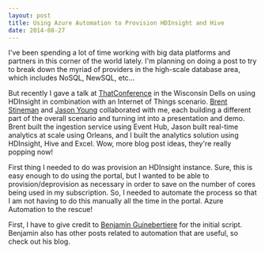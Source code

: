 ```yaml
---
layout: post
title: Using Azure Automation to Provision HDInsight and Hive
date: 2014-08-27
---
```

I've been spending a lot of time working with big data platforms and partners in this corner of the world lately. I'm planning on doing a post to try to break down the myriad of providers in the high-scale database area, which includes NoSQL, NewSQL, etc... 

But recently I gave a talk at [ThatConference](https://www.thatconference.com/) in the Wisconsin Dells on using HDInsight in combination with an Internet of Things scenario. [Brent Stineman](http://brentdacodemonkey.wordpress.com/) and [Jason Young](http://www.ytechie.com) collaborated with me, each building a different part of the overall scenario and turning int into a presentation and demo. Brent built the ingestion service using Event Hub, Jason built real-time analytics at scale using Orleans, and I built the analytics solution using HDInsight, Hive and Excel. Wow, more blog post ideas, they're really popping now!  

First thing I needed to do was provision an HDInsight instance. Sure, this is easy enough to do using the portal, but I wanted to be able to provision/deprovision as necessary in order to save on the number of cores being used in my subscription. So, I needed to automate the process so that I am not having to do this manually all the time in the portal. Azure Automation to the rescue!

First, I have to give credit to [Benjamin Guinebertiere](http://blogs.msdn.com/b/benjguin/) for the initial script. Benjamin also has other posts related to automation that are useful, so check out his blog.

<MORE TO COME>

